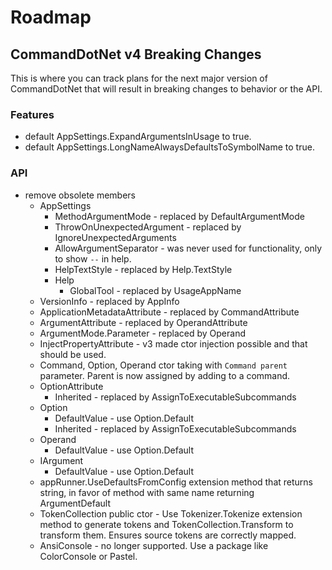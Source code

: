 # Roadmap

## CommandDotNet v4 Breaking Changes

This is where you can track plans for the next major version of CommandDotNet that
will result in breaking changes to behavior or the API.

### Features
* default AppSettings.ExpandArgumentsInUsage to true.
* default AppSettings.LongNameAlwaysDefaultsToSymbolName to true.

### API
* remove obsolete members
  * AppSettings
    * MethodArgumentMode - replaced by DefaultArgumentMode
    * ThrowOnUnexpectedArgument - replaced by IgnoreUnexpectedArguments
    * AllowArgumentSeparator - was never used for functionality, only to show `--` in help.
    * HelpTextStyle - replaced by Help.TextStyle
    * Help
      * GlobalTool - replaced by UsageAppName
  * VersionInfo - replaced by AppInfo
  * ApplicationMetadataAttribute - replaced by CommandAttribute
  * ArgumentAttribute - replaced by OperandAttribute
  * ArgumentMode.Parameter - replaced by Operand
  * InjectPropertyAttribute - v3 made ctor injection possible and that should be used.
  * Command, Option, Operand ctor taking with `Command parent` parameter. Parent is now assigned by adding to a command.
  * OptionAttribute
    * Inherited - replaced by AssignToExecutableSubcommands
  * Option
    * DefaultValue - use Option.Default
    * Inherited - replaced by AssignToExecutableSubcommands
  * Operand
    * DefaultValue - use Option.Default
  * IArgument
    * DefaultValue - use Option.Default
  * appRunner.UseDefaultsFromConfig extension method that returns string, in favor of method with same name returning ArgumentDefault
  * TokenCollection public ctor - Use Tokenizer.Tokenize extension method to generate tokens and TokenCollection.Transform to transform them. Ensures source tokens are correctly mapped.
  * AnsiConsole - no longer supported. Use a package like ColorConsole or Pastel.